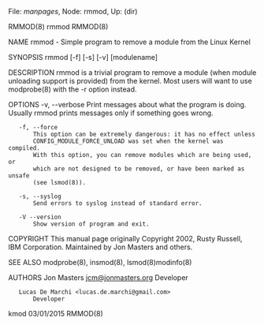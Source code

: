 File: *manpages*,  Node: rmmod,  Up: (dir)

RMMOD(8)                             rmmod                            RMMOD(8)



NAME
       rmmod - Simple program to remove a module from the Linux Kernel

SYNOPSIS
       rmmod [-f] [-s] [-v] [modulename]

DESCRIPTION
       rmmod is a trivial program to remove a module (when module unloading
       support is provided) from the kernel. Most users will want to use
       modprobe(8) with the -r option instead.

OPTIONS
       -v, --verbose
           Print messages about what the program is doing. Usually rmmod
           prints messages only if something goes wrong.

       -f, --force
           This option can be extremely dangerous: it has no effect unless
           CONFIG_MODULE_FORCE_UNLOAD was set when the kernel was compiled.
           With this option, you can remove modules which are being used, or
           which are not designed to be removed, or have been marked as unsafe
           (see lsmod(8)).

       -s, --syslog
           Send errors to syslog instead of standard error.

       -V --version
           Show version of program and exit.

COPYRIGHT
       This manual page originally Copyright 2002, Rusty Russell, IBM
       Corporation. Maintained by Jon Masters and others.

SEE ALSO
       modprobe(8), insmod(8), lsmod(8)modinfo(8)

AUTHORS
       Jon Masters <jcm@jonmasters.org>
           Developer

       Lucas De Marchi <lucas.de.marchi@gmail.com>
           Developer



kmod                              03/01/2015                          RMMOD(8)
